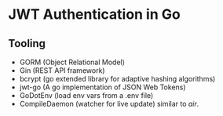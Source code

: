 # JWT Authentication in Go

## Tooling

- GORM (Object Relational Model)
- Gin (REST API framework)
- bcrypt (go extended library for adaptive hashing algorithms)
- jwt-go (A go implementation of JSON Web Tokens)
- GoDotEnv (load env vars from a .env file)
- CompileDaemon (watcher for live update) similar to _air_.



